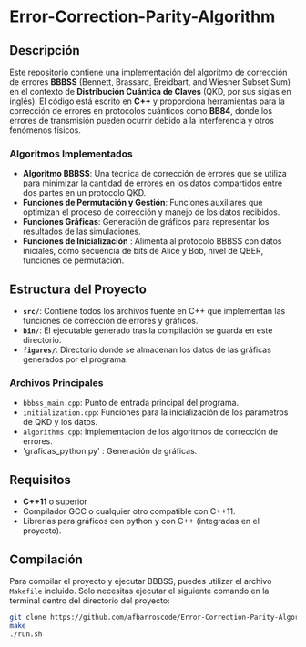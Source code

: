 # Error-Correction-Parity-Algorithm

## Descripción

Este repositorio contiene una implementación del algoritmo de corrección de errores **BBBSS** (Bennett, Brassard, Breidbart, and Wiesner Subset Sum) en el contexto de **Distribución Cuántica de Claves** (QKD, por sus siglas en inglés). El código está escrito en **C++** y proporciona herramientas para la corrección de errores en protocolos cuánticos como **BB84**, donde los errores de transmisión pueden ocurrir debido a la interferencia y otros fenómenos físicos.

### Algoritmos Implementados

- **Algoritmo BBBSS**: Una técnica de corrección de errores que se utiliza para minimizar la cantidad de errores en los datos compartidos entre dos partes en un protocolo QKD.
- **Funciones de Permutación y Gestión**: Funciones auxiliares que optimizan el proceso de corrección y manejo de los datos recibidos.
- **Funciones Gráficas**: Generación de gráficos para representar los resultados de las simulaciones.
- **Funciones de Inicialización** : Alimenta al protocolo BBBSS con datos iniciales, como secuencia de bits de Alice y Bob, nivel de QBER, funciones de permutación.

## Estructura del Proyecto

- **`src/`**: Contiene todos los archivos fuente en C++ que implementan las funciones de corrección de errores y gráficos.
- **`bin/`**: El ejecutable generado tras la compilación se guarda en este directorio.
- **`figures/`**: Directorio donde se almacenan los datos de las gráficas generados por el programa.

### Archivos Principales

- `bbbss_main.cpp`: Punto de entrada principal del programa.
- `initialization.cpp`: Funciones para la inicialización de los parámetros de QKD y los datos.
- `algorithms.cpp`: Implementación de los algoritmos de corrección de errores.
- 'graficas_python.py' : Generación de gráficas.

## Requisitos

- **C++11** o superior
- Compilador GCC o cualquier otro compatible con C++11.
- Librerías para gráficos con python y con C++ (integradas en el proyecto).

## Compilación

Para compilar el proyecto y ejecutar BBBSS, puedes utilizar el archivo `Makefile` incluido. Solo necesitas ejecutar el siguiente comando en la terminal dentro del directorio del proyecto:

```bash
git clone https://github.com/afbarroscode/Error-Correction-Parity-Algorithm.git
make
./run.sh


